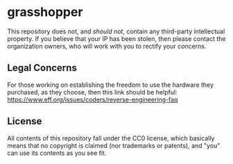 # grasshopper

This repository does not, and *should not*, contain any third-party intellectual property.
If you believe that your IP has been stolen, then please contact the organization owners,
who will work with you to rectify your concerns.

## Legal Concerns
For those working on establishing the freedom to use the hardware they purchased,
as they choose, then this link should be helpful:
https://www.eff.org/issues/coders/reverse-engineering-faq

## License
All contents of this repository fall under the CC0 license, which basically means that
no copyright is claimed (nor trademarks or patents), and "you" can use its contents
as you see fit.
